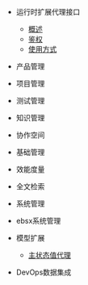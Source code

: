 * 运行时扩展代理接口
  * [概述](api/_dynamodelapi/_dynamodelapi#概述)
  * [鉴权](api/_dynamodelapi/_dynamodelapi#鉴权)
  * [使用方式](api/_dynamodelapi/_dynamodelapi#使用方式)

* 产品管理
* 项目管理
* 测试管理
* 知识管理
* 协作空间
* 基础管理
* 效能度量
* 全文检索
* 系统管理
* ebsx系统管理
* 模型扩展
  * [主状态值代理](api/_dynamodelapi/deapi/MSValueProxy#MSValueProxy)
* DevOps数据集成
